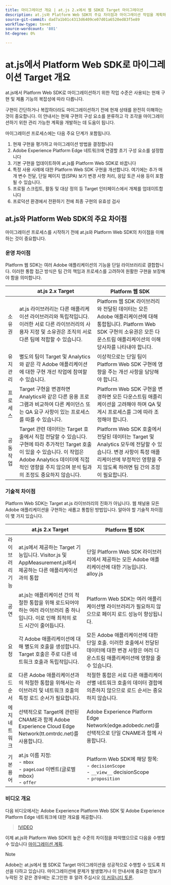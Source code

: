 ```yaml
---
title: 마이그레이션 개요 | at.js 2.x에서 웹 SDK로 Target 마이그레이션
description: at.js와 Platform Web SDK의 주요 차이점과 마이그레이션 작업을 계획하는 방법에 대해 알아봅니다.=
source-git-commit: dad7a1b01c4313d6409ce07d01a6520ed83f5e89
workflow-type: tm+mt
source-wordcount: '801'
ht-degree: 0%

---
```


# at.js에서 Platform Web SDK로 마이그레이션 Target 개요

at.js에서 Platform Web SDK로 마이그레이션하기 위한 작업 수준은 사용되는 현재 구현 및 제품 기능의 복잡성에 따라 다릅니다.

구현이 간단하거나 복잡하더라도 마이그레이션하기 전에 현재 상태를 완전히 이해하는 것이 중요합니다. 이 안내서는 현재 구현의 구성 요소를 분류하고 각 조각을 마이그레이션하기 위한 관리 가능한 계획을 개발하는 데 도움이 됩니다.

마이그레이션 프로세스에는 다음 주요 단계가 포함됩니다.

1. 현재 구현을 평가하고 마이그레이션 방법을 결정합니다
1. Adobe Experience Platform Edge 네트워크에 연결할 초기 구성 요소를 설정합니다
1. 기본 구현을 업데이트하여 at.js를 Platform Web SDK로 바꿉니다
1. 특정 사용 사례에 대한 Platform Web SDK 구현을 개선합니다. 여기에는 추가 매개 변수 전달, 단일 페이지 앱(SPA) 보기 변경 사항 처리, 응답 토큰 사용 등이 포함될 수 있습니다.
1. 프로필 스크립트, 활동 및 대상 정의 등 Target 인터페이스에서 개체를 업데이트합니다
1. 프로덕션 환경에서 전환하기 전에 최종 구현의 유효성 검사

## at.js와 Platform Web SDK의 주요 차이점

마이그레이션 프로세스를 시작하기 전에 at.js와 Platform Web SDK의 차이점을 이해하는 것이 중요합니다.

### 운영 차이점

Platform 웹 SDK는 여러 Adobe 애플리케이션의 기능을 단일 라이브러리로 결합합니다. 이러한 통합 접근 방식은 팀 간의 책임과 프로세스를 고려하여 원활한 구현을 보장해야 함을 의미합니다.

|  | at.js 2.x Target | Platform 웹 SDK |
|---|---|---|
| 소유권 | at.js 라이브러리는 다른 애플리케이션 라이브러리와 독립적입니다. 이러한 서로 다른 라이브러리의 사용자 지정 및 소유권은 조직의 서로 다른 팀에 적합할 수 있습니다. | Platform 웹 SDK 라이브러리와 전달된 데이터는 모든 Adobe 애플리케이션에 대해 통합됩니다. Platform Web SDK 구현의 소유권은 모든 다운스트림 애플리케이션의 이해 당사자를 나타내야 합니다. |
| 유지 관리 | 별도의 팀이 Target 및 Analytics와 같은 각 Adobe 애플리케이션에 대한 구현 개선 작업에 참여할 수 있습니다. | 이상적으로는 단일 팀이 Platform Web SDK 구현에 영향을 주는 개선 사항을 담당해야 합니다. |
| 프로세스 | Target 구현을 변경하면 Analytics와 같은 다른 응용 프로그램과 비교하여 다른 케이던스 또는 QA 요구 사항이 있는 프로세스를 따를 수 있습니다. | Platform Web SDK 구현을 변경하면 모든 다운스트림 애플리케이션을 고려해야 하며 QA 및 게시 프로세스를 그에 따라 조정해야 합니다. |
| 공동 작업 | Target 관련 데이터는 Target 호출에서 직접 전달할 수 있습니다. 구현에 따라 추가적인 Target 호출이 있을 수 있습니다. 이 작업은 Adobe Analytics 데이터에 직접적인 영향을 주지 않으며 분석 팀과의 조정도 중요하지 않습니다. | Platform Web SDK 호출에서 전달된 데이터는 Target 및 Analytics 모두에 전달할 수 있습니다. 변경 사항이 특정 애플리케이션에 부정적인 영향을 주지 않도록 하려면 팀 간의 조정이 필요합니다. |

### 기술적 차이점

Platform Web SDK는 Target at.js 라이브러리의 진화가 아닙니다. 웹 채널용 모든 Adobe 애플리케이션을 구현하는 새롭고 통합된 방법입니다. 알아야 할 기술적 차이점이 몇 가지 있습니다.

|  | at.js 2.x Target | Platform 웹 SDK |
|---|---|---|
| 라이브러리 기능 | at.js에서 제공하는 Target 기능입니다. Visitor.js 및 AppMeasurement.js에서 제공하는 다른 애플리케이션과의 통합 | 단일 Platform Web SDK 라이브러리에서 제공하는 모든 Adobe 애플리케이션에 대한 기능입니다. alloy.js |
| 공연 | at.js는 애플리케이션 간의 적절한 통합을 위해 로드되어야 하는 여러 라이브러리 중 하나입니다. 이로 인해 최적의 로드 시간이 줄어듭니다. | Platform Web SDK는 여러 애플리케이션별 라이브러리가 필요하지 않으므로 페이지 로드 성능이 향상됩니다. |
| 요청 | 각 Adobe 애플리케이션에 대해 별도의 호출을 생성합니다. Target 호출은 주로 다른 네트워크 호출과 독립적입니다. | 모든 Adobe 애플리케이션에 대한 단일 호출. 이러한 호출에서 전달된 데이터에 대한 변경 사항은 여러 다운스트림 애플리케이션에 영향을 줄 수 있습니다. |
| 로드 순서 | 다른 Adobe 애플리케이션과의 적절한 통합을 위해서는 라이브러리 및 네트워크 호출의 특정 로드 순서가 필요합니다. | 적절한 통합은 서로 다른 애플리케이션별 네트워크 호출의 데이터 결합에 의존하지 않으므로 로드 순서는 중요하지 않습니다. |
| 에지 네트워크 | 선택적으로 Target에 관련된 CNAME과 함께 Adobe Experience Cloud Edge Network(tt.omtrdc.net)를 사용합니다. | Adobe Experience Platform Edge Network(edge.adobedc.net)를 선택적으로 단일 CNAME과 함께 사용합니다. |
| 기본 용어 | at.js 이름 지정: <br> - `mbox` <br> - `pageLoad` 이벤트(글로벌 mbox) <br> - `offer` | Platform Web SDK에 해당 항목: <br> - `decisionScope` <br> - `__view__` decisionScope <br> - `proposition` |

### 비디오 개요

다음 비디오에서는 Adobe Experience Platform Web SDK 및 Adobe Experience Platform Edge 네트워크에 대한 개요를 제공합니다.

>[!VIDEO](https://video.tv.adobe.com/v/34141/?quality=12&learn=on)

이제 at.js와 Platform Web SDK의 높은 수준의 차이점을 파악했으므로 다음을 수행할 수 있습니다 [마이그레이션 계획](plan-migration.md).

>[!NOTE]
>
>Adobe는 at.js에서 웹 SDK로 Target 마이그레이션을 성공적으로 수행할 수 있도록 최선을 다하고 있습니다. 마이그레이션에 문제가 발생했거나 이 안내서에 중요한 정보가 누락된 것 같은 경우에는 로그인한 후 알려 주십시오 [이 커뮤니티 토론](https://experienceleaguecommunities.adobe.com/t5/adobe-experience-platform-launch/tutorial-discussion-implement-adobe-experience-cloud-with-web/td-p/444996).